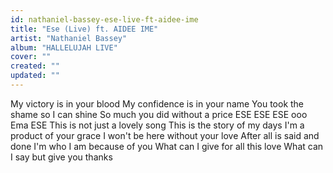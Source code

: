 ```yaml
---
id: nathaniel-bassey-ese-live-ft-aidee-ime
title: "Ese (Live) ft. AIDEE IME"
artist: "Nathaniel Bassey"
album: "HALLELUJAH LIVE"
cover: ""
created: ""
updated: ""
---
```


My victory is in your blood
My confidence is in your name
You took the shame so I can shine
So much you did without a price
ESE
ESE
ESE ooo
Ema ESE
This is not just a lovely song
This is the story of my days
I'm a product of your grace
I won't be here without your love
After all is said and done
I'm who I am because of you
What can I give for all this love
What can I say but give you thanks